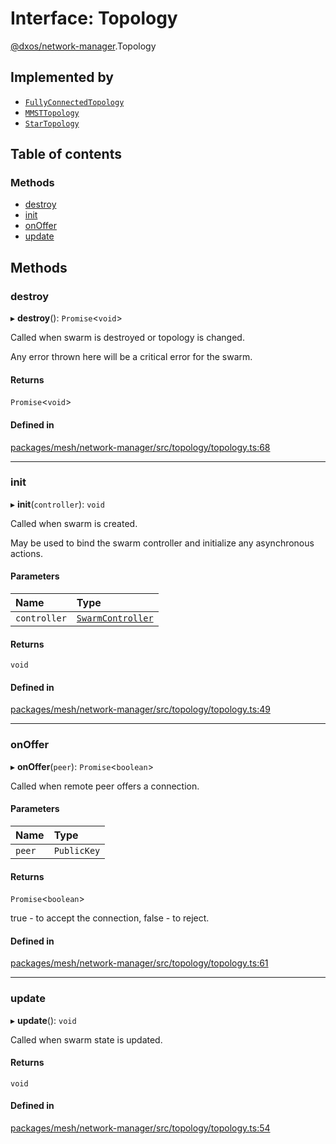 # Interface: Topology

[@dxos/network-manager](../modules/dxos_network_manager.md).Topology

## Implemented by

- [`FullyConnectedTopology`](../classes/dxos_network_manager.FullyConnectedTopology.md)
- [`MMSTTopology`](../classes/dxos_network_manager.MMSTTopology.md)
- [`StarTopology`](../classes/dxos_network_manager.StarTopology.md)

## Table of contents

### Methods

- [destroy](dxos_network_manager.Topology.md#destroy)
- [init](dxos_network_manager.Topology.md#init)
- [onOffer](dxos_network_manager.Topology.md#onoffer)
- [update](dxos_network_manager.Topology.md#update)

## Methods

### destroy

▸ **destroy**(): `Promise`<`void`\>

Called when swarm is destroyed or topology is changed.

Any error thrown here will be a critical error for the swarm.

#### Returns

`Promise`<`void`\>

#### Defined in

[packages/mesh/network-manager/src/topology/topology.ts:68](https://github.com/dxos/dxos/blob/e3b936721/packages/mesh/network-manager/src/topology/topology.ts#L68)

___

### init

▸ **init**(`controller`): `void`

Called when swarm is created.

May be used to bind the swarm controller and initialize any asynchronous actions.

#### Parameters

| Name | Type |
| :------ | :------ |
| `controller` | [`SwarmController`](dxos_network_manager.SwarmController.md) |

#### Returns

`void`

#### Defined in

[packages/mesh/network-manager/src/topology/topology.ts:49](https://github.com/dxos/dxos/blob/e3b936721/packages/mesh/network-manager/src/topology/topology.ts#L49)

___

### onOffer

▸ **onOffer**(`peer`): `Promise`<`boolean`\>

Called when remote peer offers a connection.

#### Parameters

| Name | Type |
| :------ | :------ |
| `peer` | `PublicKey` |

#### Returns

`Promise`<`boolean`\>

true - to accept the connection, false - to reject.

#### Defined in

[packages/mesh/network-manager/src/topology/topology.ts:61](https://github.com/dxos/dxos/blob/e3b936721/packages/mesh/network-manager/src/topology/topology.ts#L61)

___

### update

▸ **update**(): `void`

Called when swarm state is updated.

#### Returns

`void`

#### Defined in

[packages/mesh/network-manager/src/topology/topology.ts:54](https://github.com/dxos/dxos/blob/e3b936721/packages/mesh/network-manager/src/topology/topology.ts#L54)
